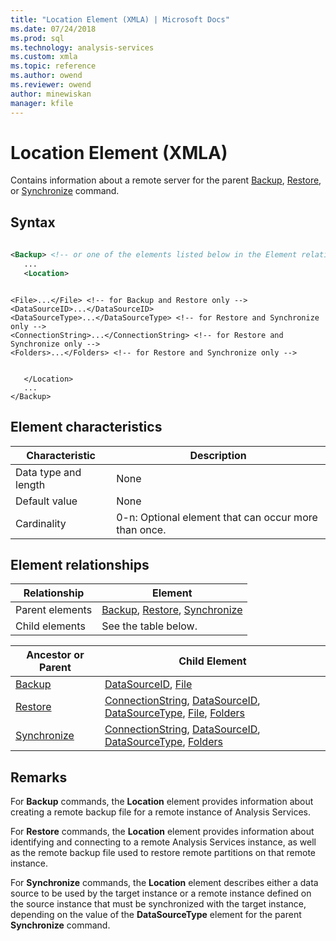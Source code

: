 ```yaml
---
title: "Location Element (XMLA) | Microsoft Docs"
ms.date: 07/24/2018
ms.prod: sql
ms.technology: analysis-services
ms.custom: xmla
ms.topic: reference
ms.author: owend
ms.reviewer: owend
author: minewiskan
manager: kfile
---
```

# Location Element (XMLA)

  Contains information about a remote server for the parent [Backup](../xml-elements-commands/backup-element-xmla.md), [Restore](../xml-elements-commands/restore-element-xmla.md), or [Synchronize](../xml-elements-commands/synchronize-element-xmla.md) command.  
  
## Syntax  
  
```xml  
  
<Backup> <!-- or one of the elements listed below in the Element relationships table -->  
   ...  
   <Location>  
```  
  
```  
  
<File>...</File> <!-- for Backup and Restore only -->  
<DataSourceID>...</DataSourceID>  
<DataSourceType>...</DataSourceType> <!-- for Restore and Synchronize only -->  
<ConnectionString>...</ConnectionString> <!-- for Restore and Synchronize only -->  
<Folders>...</Folders> <!-- for Restore and Synchronize only -->  
```  
  
```  
  
   </Location>  
   ...  
</Backup>  
```  
  
## Element characteristics  
  
|Characteristic|Description|  
|--------------------|-----------------|  
|Data type and length|None|  
|Default value|None|  
|Cardinality|0-n: Optional element that can occur more than once.|  
  
## Element relationships  
  
|Relationship|Element|  
|------------------|-------------|  
|Parent elements|[Backup](../xml-elements-commands/backup-element-xmla.md), [Restore](../xml-elements-commands/restore-element-xmla.md), [Synchronize](../xml-elements-commands/synchronize-element-xmla.md)|  
|Child elements|See the table below.|  
  
|Ancestor or Parent|Child Element|  
|------------------------|-------------------|  
|[Backup](../xml-elements-commands/backup-element-xmla.md)|[DataSourceID](../xml-elements-properties/datasourceid-element-xmla.md), [File](../xml-elements-properties/file-element-xmla.md)|  
|[Restore](../xml-elements-commands/restore-element-xmla.md)|[ConnectionString](../xml-elements-properties/connectionstring-element-xmla.md), [DataSourceID](../xml-elements-properties/datasourceid-element-xmla.md), [DataSourceType](../xml-elements-properties/datasourcetype-element-xmla.md), [File](../xml-elements-properties/file-element-xmla.md), [Folders](../xml-elements-properties/folders-element-xmla.md)|  
|[Synchronize](../xml-elements-commands/synchronize-element-xmla.md)|[ConnectionString](../xml-elements-properties/connectionstring-element-xmla.md), [DataSourceID](../xml-elements-properties/datasourceid-element-xmla.md), [DataSourceType](../xml-elements-properties/datasourcetype-element-xmla.md), [Folders](../xml-elements-properties/folders-element-xmla.md)|  
  
## Remarks  
 For **Backup** commands, the **Location** element provides information about creating a remote backup file for a remote instance of Analysis Services.  
  
 For **Restore** commands, the **Location** element provides information about identifying and connecting to a remote Analysis Services instance, as well as the remote backup file used to restore remote partitions on that remote instance.  
  
 For **Synchronize** commands, the **Location** element describes either a data source to be used by the target instance or a remote instance defined on the source instance that must be synchronized with the target instance, depending on the value of the **DataSourceType** element for the parent **Synchronize** command.  
 